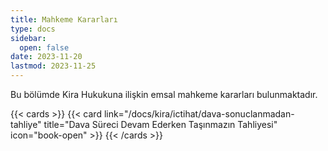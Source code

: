 ```yaml
---
title: Mahkeme Kararları
type: docs
sidebar:
  open: false
date: 2023-11-20
lastmod: 2023-11-25
---
```


Bu bölümde Kira Hukukuna ilişkin emsal mahkeme kararları bulunmaktadır.

{{< cards >}}
{{< card link="/docs/kira/ictihat/dava-sonuclanmadan-tahliye" title="Dava Süreci Devam Ederken Taşınmazın Tahliyesi" icon="book-open" >}}
{{< /cards >}}

